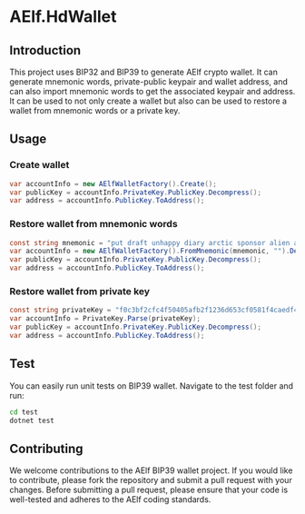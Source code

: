 # AElf.HdWallet
## Introduction
This project uses BIP32 and BIP39 to generate AElf crypto wallet. It can generate mnemonic words, private-public keypair and wallet address, and can also import mnemonic words to get the associated keypair and address.
It can be used to not only create a wallet but also can be used to restore a wallet from mnemonic words or a private key.
## Usage
### Create wallet
```c#
var accountInfo = new AElfWalletFactory().Create();
var publicKey = accountInfo.PrivateKey.PublicKey.Decompress();
var address = accountInfo.PublicKey.ToAddress();
```
### Restore wallet from mnemonic words
```c#
const string mnemonic = "put draft unhappy diary arctic sponsor alien awesome adjust bubble maid brave";
var accountInfo = new AElfWalletFactory().FromMnemonic(mnemonic, "").Derive(0);
var publicKey = accountInfo.PrivateKey.PublicKey.Decompress();
var address = accountInfo.PublicKey.ToAddress();
```
### Restore wallet from private key
```c#
const string privateKey = "f0c3bf2cfc4f50405afb2f1236d653cf0581f4caedf4f1e0b49480c840659ba9";
var accountInfo = PrivateKey.Parse(privateKey);
var publicKey = accountInfo.PrivateKey.PublicKey.Decompress();
var address = accountInfo.PublicKey.ToAddress();
```
## Test
You can easily run unit tests on BIP39 wallet. Navigate to the test folder and run:
```bash
cd test
dotnet test
```

## Contributing
We welcome contributions to the AElf BIP39 wallet project. If you would like to contribute, please fork the repository and submit a pull request with your changes. Before submitting a pull request, please ensure that your code is well-tested and adheres to the AElf coding standards.